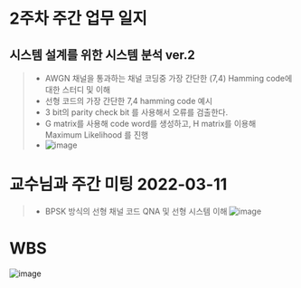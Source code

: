 # 2주차 주간 업무 일지 
## 시스템 설계를 위한 시스템 분석 ver.2

> + AWGN 채널을 통과하는 채널 코딩중 가장 간단한 (7,4) Hamming code에 대한 스터디 및 이해      
> + 선형 코드의 가장 간단한 7,4 hamming code 예시 
> + 3 bit의 parity check bit 를 사용해서 오류를 검출한다. 
> + G matrix를 사용해 code word를 생성하고, H matrix를 이용해 Maximum Likelihood 를 진행  
> + ![image](https://user-images.githubusercontent.com/45085563/170302704-de2b0e72-cd82-4d3f-b51d-09cafdede0e8.png)

# 교수님과 주간 미팅 2022-03-11
> + BPSK 방식의 선형 채널 코드 QNA 및 선형 시스템 이해 
>![image](https://user-images.githubusercontent.com/45085563/170301799-a4b4bf10-8113-4607-a991-180f8f3920ed.png)




# WBS 
![image](https://user-images.githubusercontent.com/63450024/170580316-db9da4d1-1f3a-4de4-87f6-8322c417bf72.png)
